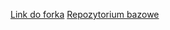 [Link do forka](https://github.com/robertert/MotionDirector)
[Repozytorium bazowe](https://github.com/showlab/MotionDirector)
